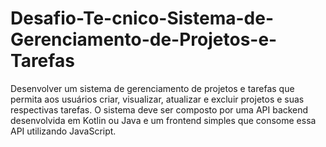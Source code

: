 # Desafio-Te-cnico-Sistema-de-Gerenciamento-de-Projetos-e-Tarefas
Desenvolver um sistema de gerenciamento de projetos e tarefas que permita aos usuários criar, visualizar, atualizar e excluir projetos e suas respectivas tarefas. O sistema deve ser composto por uma API backend desenvolvida em Kotlin ou Java e um frontend simples que consome essa API utilizando JavaScript.
